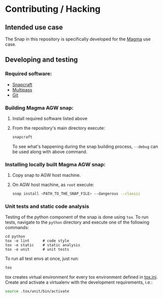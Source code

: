 # Contributing / Hacking

## Intended use case

The Snap in this repository is specifically developed for the
[Magma](https://www.magmacore.org/) use case.

## Developing and testing

### Required software:

- [Snapcraft](https://snapcraft.io/docs/snapcraft-overview)
- [Multipass](https://multipass.run/)
- [Git](https://git-scm.com/book/en/v2/Getting-Started-Installing-Git)

### Building Magma AGW snap:

1. Install required software listed above
2. From the repository's main directory execute:

   ```bash
   snapcraft
   ```

   To see what's happening during the snap building process, `--debug` can be used along with above
   command.

### Installing locally built Magma AGW snap:

1. Copy snap to AGW host machine.
2. On AGW host machine, as `root` execute:

   ```bash
   snap install <PATH_TO_THE_SNAP_FILE> --dangerous --classic
   ```

### Unit tests and static code analysis

Testing of the python component of the snap is done using `tox`. To run tests, navigate to the
`python` directory and execute one of the following commands:

```shell
cd python
tox -e lint      # code style
tox -e static    # static analysis
tox -e unit      # unit tests
```

To run all test envs at once, just run:

```bash
tox
```

tox creates virtual environment for every tox environment defined in
[tox.ini](tox.ini). Create and activate a virtualenv with the development requirements, i.e.:

```bash
source .tox/unit/bin/activate
```
